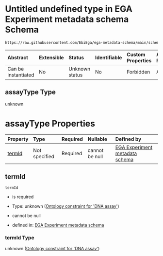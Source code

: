 # Untitled undefined type in EGA Experiment metadata schema Schema

```txt
https://raw.githubusercontent.com/EbiEga/ega-metadata-schema/main/schemas/EGA.experiment.json#/anyOf/0/then/properties/assayType
```



| Abstract            | Extensible | Status         | Identifiable | Custom Properties | Additional Properties | Access Restrictions | Defined In                                                                           |
| :------------------ | :--------- | :------------- | :----------- | :---------------- | :-------------------- | :------------------ | :----------------------------------------------------------------------------------- |
| Can be instantiated | No         | Unknown status | No           | Forbidden         | Allowed               | none                | [EGA.experiment.json\*](../../../schemas/EGA.experiment.json "open original schema") |

## assayType Type

unknown

# assayType Properties

| Property          | Type          | Required | Nullable       | Defined by                                                                                                                                                                                                                                                                                                                                                                 |
| :---------------- | :------------ | :------- | :------------- | :------------------------------------------------------------------------------------------------------------------------------------------------------------------------------------------------------------------------------------------------------------------------------------------------------------------------------------------------------------------------- |
| [termId](#termid) | Not specified | Required | cannot be null | [EGA Experiment metadata schema](ega-1-anyof-if-the-assayed-molecule-is-deoxyribonucleic-acid-then-the-assay-type-must-be-of-dna-asay-type-then-properties-assaytype-properties-ontology-constraint-for-dna-assay.md "https://raw.githubusercontent.com/EbiEga/ega-metadata-schema/main/schemas/EGA.experiment.json#/anyOf/0/then/properties/assayType/properties/termId") |

## termId



`termId`

* is required

* Type: unknown ([Ontology constraint for 'DNA assay'](ega-1-anyof-if-the-assayed-molecule-is-deoxyribonucleic-acid-then-the-assay-type-must-be-of-dna-asay-type-then-properties-assaytype-properties-ontology-constraint-for-dna-assay.md))

* cannot be null

* defined in: [EGA Experiment metadata schema](ega-1-anyof-if-the-assayed-molecule-is-deoxyribonucleic-acid-then-the-assay-type-must-be-of-dna-asay-type-then-properties-assaytype-properties-ontology-constraint-for-dna-assay.md "https://raw.githubusercontent.com/EbiEga/ega-metadata-schema/main/schemas/EGA.experiment.json#/anyOf/0/then/properties/assayType/properties/termId")

### termId Type

unknown ([Ontology constraint for 'DNA assay'](ega-1-anyof-if-the-assayed-molecule-is-deoxyribonucleic-acid-then-the-assay-type-must-be-of-dna-asay-type-then-properties-assaytype-properties-ontology-constraint-for-dna-assay.md))
